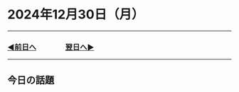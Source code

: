 # 2024年12月30日（月）

---

### [◀️前日へ](https://github.com/yuasys/chatty-journal/blob/main/2024/12/2024-12-29.md)&emsp;&emsp;&emsp;&emsp;[翌日へ▶️](https://github.com/yuasys/chatty-journal/blob/main/2024/12/2024-12-31.md)

---

## 今日の話題
